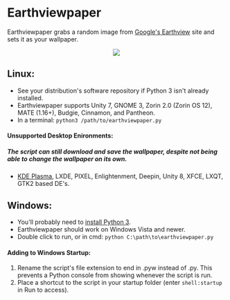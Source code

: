 # Earthviewpaper
Earthviewpaper grabs a random image from [Google's Earthview]( https://earthview.withgoogle.com ) site and sets it as your wallpaper.

<p align="center">
  <img src="https://cdn3.iconfinder.com/data/icons/faticons/32/globe-01-128.png"/>
</p>

## Linux:
* See your distribution's software repository if Python 3 isn't already installed.
* Earthviewpaper supports Unity 7, GNOME 3, Zorin 2.0 (Zorin OS 12), MATE (1.16+), Budgie, Cinnamon, and Pantheon.
* In a terminal: ```python3 /path/to/earthviewpaper.py```

#### Unsupported Desktop Enironments:
##### The script can still download and save the wallpaper, despite not being able to change the wallpaper on its own.
* [KDE Plasma](https://www.reddit.com/r/linux/comments/4k1wht/i_made_a_script_that_changes_your_wallpaper_based/d3cvat2), LXDE, PIXEL, Enlightenment, Deepin, Unity 8, XFCE, LXQT, GTK2 based DE's.

## Windows:
* You'll probably need to [install Python 3](https://www.python.org/downloads/windows/).
* Earthviewpaper should work on Windows Vista and newer.
* Double click to run, or in cmd: ```python C:\path\to\earthviewpaper.py```

#### Adding to Windows Startup:
1. Rename the script's file extension to end in .pyw instead of .py. This prevents a Python console from showing whenever the script is run.
2. Place a shortcut to the script in your startup folder (enter ```shell:startup``` in Run to access).
